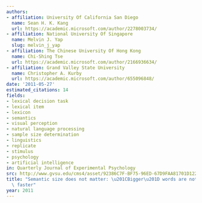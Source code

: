 ```yaml
---
authors:
- affiliation: University Of California San Diego
  name: Sean H. K. Kang
  url: https://academic.microsoft.com/author/2278003734/
- affiliation: National University Of Singapore
  name: Melvin J. Yap
  slug: melvin_j_yap
- affiliation: The Chinese University Of Hong Kong
  name: Chi-Shing Tse
  url: https://academic.microsoft.com/author/2166936634/
- affiliation: Grand Valley State University
  name: Christopher A. Kurby
  url: https://academic.microsoft.com/author/655096848/
date: '2011-05-27'
estimated_citations: 14
fields:
- lexical decision task
- lexical item
- lexicon
- semantics
- visual perception
- natural language processing
- sample size determination
- linguistics
- replicate
- stimulus
- psychology
- artificial intelligence
in: Quarterly Journal of Experimental Psychology
src: http://www.gvsu.edu/cms4/asset/92386C7F-BF75-96ED-67D9FAA81701D122/kangkurby11.pdf
title: "Semantic size does not matter: \u201CBigger\u201D words are not recognized\
  \ faster"
year: 2011
---
```

